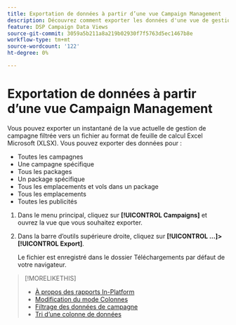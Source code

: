 ```yaml
---
title: Exportation de données à partir d’une vue Campaign Management
description: Découvrez comment exporter les données d'une vue de gestion de campagne de n'importe quel type vers un fichier de feuille de calcul.
feature: DSP Campaign Data Views
source-git-commit: 3059a5b211a8a219b02930f7f5763d5ec1467b8e
workflow-type: tm+mt
source-wordcount: '122'
ht-degree: 0%

---
```


# Exportation de données à partir d’une vue Campaign Management

Vous pouvez exporter un instantané de la vue actuelle de gestion de campagne filtrée vers un fichier au format de feuille de calcul Excel Microsoft (XLSX). Vous pouvez exporter des données pour :

* Toutes les campagnes
* Une campagne spécifique
* Tous les packages
* Un package spécifique
* Tous les emplacements et vols dans un package
* Tous les emplacements
* Toutes les publicités

1. Dans le menu principal, cliquez sur **[!UICONTROL Campaigns]** et ouvrez la vue que vous souhaitez exporter.

1. Dans la barre d’outils supérieure droite, cliquez sur  **[!UICONTROL ...]>[!UICONTROL Export]**.

   Le fichier est enregistré dans le dossier Téléchargements par défaut de votre navigateur.

>[!MORELIKETHIS]
>
>* [À propos des rapports In-Platform](campaign-reports-about.md)
>* [Modification du mode Colonnes](column-view-change.md)
>* [Filtrage des données de campagne](campaign-data-filter.md)
>* [Tri d’une colonne de données](campaign-data-sort.md)

